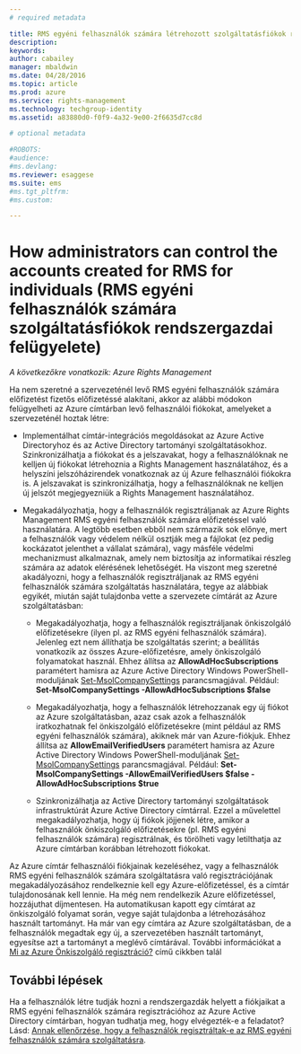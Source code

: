 ```yaml
---
# required metadata

title: RMS egyéni felhasználók számára létrehozott szolgáltatásfiókok rendszergazdai felügyelete | Azure RMS
description:
keywords:
author: cabailey
manager: mbaldwin
ms.date: 04/28/2016
ms.topic: article
ms.prod: azure
ms.service: rights-management
ms.technology: techgroup-identity
ms.assetid: a83880d0-f0f9-4a32-9e00-2f6635d7cc8d

# optional metadata

#ROBOTS:
#audience:
#ms.devlang:
ms.reviewer: esaggese
ms.suite: ems
#ms.tgt_pltfrm:
#ms.custom:

---
```




# How administrators can control the accounts created for RMS for individuals (RMS egyéni felhasználók számára szolgáltatásfiókok rendszergazdai felügyelete)

*A következőkre vonatkozik: Azure Rights Management*


Ha nem szeretné a szervezeténél levő RMS egyéni felhasználók számára előfizetést fizetős előfizetéssé alakítani, akkor az alábbi módokon felügyelheti az Azure címtárban levő felhasználói fiókokat, amelyeket a szervezeténél hoztak létre:

-   Implementálhat címtár-integrációs megoldásokat az Azure Active Directoryhoz és az Active Directory tartományi szolgáltatásokhoz. Szinkronizálhatja a fiókokat és a jelszavakat, hogy a felhasználóknak ne kelljen új fiókokat létrehoznia a Rights Management használatához, és a helyszíni jelszóházirendek vonatkoznak az új Azure felhasználói fiókokra is. A jelszavakat is szinkronizálhatja, hogy a felhasználóknak ne kelljen új jelszót megjegyezniük a Rights Management használatához.

-   Megakadályozhatja, hogy a felhasználók regisztráljanak az Azure Rights Management RMS egyéni felhasználók számára előfizetéssel való használatára. A legtöbb esetben ebből nem származik sok előnye, mert a felhasználók vagy védelem nélkül osztják meg a fájlokat (ez pedig kockázatot jelenthet a vállalat számára), vagy másféle védelmi mechanizmust alkalmaznak, amely nem biztosítja az informatikai részleg számára az adatok elérésének lehetőségét. Ha viszont meg szeretné akadályozni, hogy a felhasználók regisztráljanak az RMS egyéni felhasználók számára szolgáltatás használatára, tegye az alábbiak egyikét, miután saját tulajdonba vette a szervezete címtárát az Azure szolgáltatásban:

    -   Megakadályozhatja, hogy a felhasználók regisztráljanak önkiszolgáló előfizetésekre (ilyen pl. az RMS egyéni felhasználók számára).  Jelenleg ezt nem állíthatja be szolgáltatás szerint; a beállítás vonatkozik az összes Azure-előfizetésre, amely önkiszolgáló folyamatokat használ. Ehhez állítsa az **AllowAdHocSubscriptions** paramétert hamisra az Azure Active Directory Windows PowerShell-moduljának [Set-MsolCompanySettings](http://technet.microsoft.com/library/dn194127.aspx) parancsmagjával. Például: **Set-MsolCompanySettings -AllowAdHocSubscriptions $false**

    -   Megakadályozhatja, hogy a felhasználók létrehozzanak egy új fiókot az Azure szolgáltatásban, azaz csak azok a felhasználók iratkozhatnak fel önkiszolgáló előfizetésekre (mint például az RMS egyéni felhasználók számára), akiknek már van Azure-fiókjuk.  Ehhez állítsa az **AllowEmailVerifiedUsers** paramétert hamisra az Azure Active Directory Windows PowerShell-moduljának [Set-MsolCompanySettings](http://technet.microsoft.com/library/dn194127.aspx) parancsmagjával. Például: **Set-MsolCompanySettings -AllowEmailVerifiedUsers $false -AllowAdHocSubscriptions $true**

    -   Szinkronizálhatja az Active Directory tartományi szolgáltatások infrastruktúrát Azure Active Directory címtárral. Ezzel a művelettel megakadályozhatja, hogy új fiókok jöjjenek létre, amikor a felhasználók önkiszolgáló előfizetésekre (pl. RMS egyéni felhasználók számára) regisztrálnak, és törölheti vagy letilthatja az Azure címtárban korábban létrehozott fiókokat.

Az Azure címtár felhasználói fiókjainak kezeléséhez, vagy a felhasználók RMS egyéni felhasználók számára szolgáltatásra való regisztrációjának megakadályozásához rendelkeznie kell egy Azure-előfizetéssel, és a címtár tulajdonosának kell lennie. Ha még nem rendelkezik Azure előfizetéssel, hozzájuthat díjmentesen. Ha automatikusan kapott egy címtárat az önkiszolgáló folyamat során, vegye saját tulajdonba a létrehozásához használt tartományt. Ha már van egy címtára az Azure szolgáltatásban, de a felhasználók megadtak egy új, a szervezetében használt tartományt, egyesítse azt a tartományt a meglévő címtárával. További információkat a [Mi az Azure Önkiszolgáló regisztráció?](https://azure.microsoft.com/documentation/articles/active-directory-self-service-signup/) című cikkben talál


## További lépések

Ha a felhasználók létre tudják hozni a rendszergazdák helyett a fiókjaikat a RMS egyéni felhasználók számára regisztrációhoz az Azure Active Directory címtárban, hogyan tudhatja meg, hogy elvégezték-e a feladatot?  Lásd: [Annak ellenőrzése, hogy a felhasználók regisztráltak-e az RMS egyéni felhasználók számára szolgáltatásra](rms-for-individuals-identify-sign-up.md).


<!--HONumber=Apr16_HO4-->


